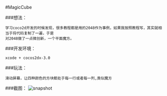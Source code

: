 #MagicCube

###想法：
```
学习coco2d开发的时候发现，很多教程都是用的2048作为事例，如果我按照教程写，其实就相当于将代码复制了一遍，于是
对2048做了一点微创新，一个平面魔方。
```
###开发环境：
 ```
 xcode + cocos2dx-3.0
 ```
###玩法：
 ```
 滑动屏幕，让四种颜色的方块都处于每一行或者每一列,类似魔方
 ```
###截图：
![snapshot](https://github.com/iloster/MagicCube/tree/master/snapshot/snapshot.jpg)
